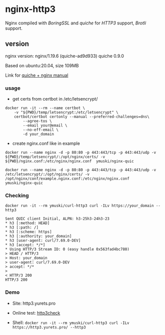 # nginx-http3
Nginx compiled with *BoringSSL* and *quiche* for *HTTP3* support, *Brotli* support.

## version

nginx version: nginx/1.19.6 (quiche-ad9d933)
quiche 0.9.0

Based on ubuntu:20.04, size 109MB

Link for [quiche + nginx manual](https://github.com/cloudflare/quiche/tree/master/extras/nginx)

### usage
- get certs from certbot in /etc/letsencrypt/

```
docker run -it --rm --name certbot \
    -v "${PWD}/temp/letsencrypt:/etc/letsencrypt" \
    certbot/certbot certonly --manual --preferred-challenges=dns\
        --agree-tos \
        --email your@email \
        --no-eff-email \
        -d your_domain
```

- create nginx.conf like in example

`docker run --name nginx -d -p 80:80 -p 443:443/tcp -p 443:443/udp -v ${PWD}/temp/letsencrypt/:/opt/nginx/certs/ -v ${PWD}/nginx.conf:/etc/nginx/nginx.conf  ymuski/nginx-quic`

`docker run --name nginx -d -p 80:80 -p 443:443/tcp -p 443:443/udp -v /etc/letsencrypt/:/opt/nginx/certs/ -v /opt/nginx/conf/example.nginx.conf:/etc/nginx/nginx.conf  ymuski/nginx-quic`

### Checking

`docker run -it --rm ymuski/curl-http3 curl -ILv https://your_domain --http3`

```
Sent QUIC client Initial, ALPN: h3-25h3-24h3-23
* h3 [:method: HEAD]
* h3 [:path: /]
* h3 [:scheme: https]
* h3 [:authority: your_domain]
* h3 [user-agent: curl/7.69.0-DEV]
* h3 [accept: */*]
* Using HTTP/3 Stream ID: 0 (easy handle 0x563fad4bc780)
> HEAD / HTTP/3
> Host: your_domain
> user-agent: curl/7.69.0-DEV
> accept: */*
> 
< HTTP/3 200
HTTP/3 200
```

### Demo

- Site: http3.yurets.pro

- Online test: [http3check](https://www.http3check.net/?host=http3.yurets.pro)

- Shell: `docker run -it --rm ymuski/curl-http3 curl -ILv https://http3.yurets.pro/ --http3`
